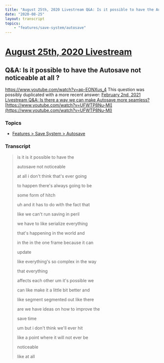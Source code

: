 ```yaml
---
title: "August 25th, 2020 Livestream Q&A: Is it possible to have the Autosave not noticeable at all ?"
date: "2020-08-25"
layout: transcript
topics:
    - "features/save-system/autosave"
---
```

# [August 25th, 2020 Livestream](../2020-08-25.md)
## Q&A: Is it possible to have the Autosave not noticeable at all ?
https://www.youtube.com/watch?v=ap-EONXus_4
This question was possibly duplicated with a more recent answer: [February 2nd, 2021 Livestream Q&A: Is there a way we can make Autosave more seamless?](./yt-UFWTP8Nu-MI.md) [https://www.youtube.com/watch?v=UFWTP8Nu-MI](https://www.youtube.com/watch?v=UFWTP8Nu-MI)


### Topics
* [Features > Save System > Autosave](../topics/features/save-system/autosave.md)

### Transcript

> is it is it possible to have the
>
> autosave not noticeable
>
> at all i don't think that's ever going
>
> to happen there's always going to be
>
> some form of hitch
>
> uh and it has to do with the fact that
>
> like we can't run saving in peril
>
> we have to like serialize everything
>
> that's happening in the world and
>
> in the in the one frame because it can
>
> update
>
> like everything's so complex in the way
>
> that everything
>
> affects each other um it's possible we
>
> can like make it a little bit better and
>
> like segment segmented out like there
>
> are we have ideas on how to improve the
>
> save time
>
> um but i don't think we'll ever hit
>
> like a point where it will not ever be
>
> noticeable
>
> like at all
